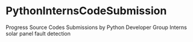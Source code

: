 # PythonInternsCodeSubmission
Progress Source Codes Submissions by Python Developer Group Interns
solar panel fault detection
